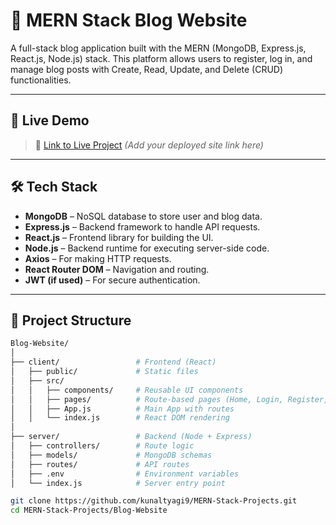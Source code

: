 # 📝 MERN Stack Blog Website

A full-stack blog application built with the MERN (MongoDB, Express.js, React.js, Node.js) stack. This platform allows users to register, log in, and manage blog posts with Create, Read, Update, and Delete (CRUD) functionalities.

---

## 🚀 Live Demo

> 🔗 [Link to Live Project](#) *(Add your deployed site link here)*

---

## 🛠️ Tech Stack

- **MongoDB** – NoSQL database to store user and blog data.
- **Express.js** – Backend framework to handle API requests.
- **React.js** – Frontend library for building the UI.
- **Node.js** – Backend runtime for executing server-side code.
- **Axios** – For making HTTP requests.
- **React Router DOM** – Navigation and routing.
- **JWT (if used)** – For secure authentication.

---

## 📁 Project Structure

```bash
Blog-Website/
│
├── client/                 # Frontend (React)
│   ├── public/             # Static files
│   ├── src/
│   │   ├── components/     # Reusable UI components
│   │   ├── pages/          # Route-based pages (Home, Login, Register, etc.)
│   │   ├── App.js          # Main App with routes
│   │   └── index.js        # React DOM rendering
│
├── server/                 # Backend (Node + Express)
│   ├── controllers/        # Route logic
│   ├── models/             # MongoDB schemas
│   ├── routes/             # API routes
│   ├── .env                # Environment variables
│   └── index.js            # Server entry point

git clone https://github.com/kunaltyagi9/MERN-Stack-Projects.git
cd MERN-Stack-Projects/Blog-Website

